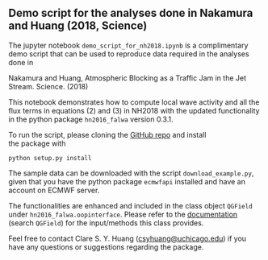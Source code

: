 ## Demo script for the analyses done in Nakamura and Huang (2018, Science)

The jupyter notebook `demo_script_for_nh2018.ipynb` is a complimentary demo script that can 
be used to reproduce data required in the analyses done in

Nakamura and Huang, Atmospheric Blocking as a Traffic Jam in the Jet Stream. Science. (2018)

This notebook demonstrates how to compute local wave 
activity and all the flux terms in equations (2) and (3) in NH2018 with the updated functionality 
in the python package `hn2016_falwa` version 0.3.1. 


To run the script, please cloning the [GitHub repo](http://github.com/csyhuang/hn2016_falwa) and install  
the package with
```
python setup.py install
```


The sample data can be downloaded with the script `download_example.py`, given that you have 
the python package `ecmwfapi` installed and have an account on ECMWF server.

The functionalities are enhanced and included in the class object `QGField` under 
`hn2016_falwa.oopinterface`. Please refer to the [documentation](http://hn2016-falwa.readthedocs.io/) (search `QGField`) 
for the input/methods this class provides.

Feel free to contact Clare S. Y. Huang (csyhuang@uchicago.edu) if you have any questions or suggestions regarding the package.
